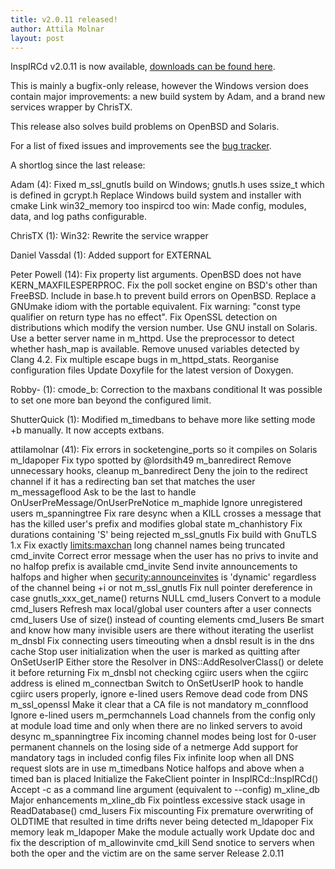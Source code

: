 ```yaml
---
title: v2.0.11 released!
author: Attila Molnar
layout: post
---
```


InspIRCd v2.0.11 is now available, [downloads can be found here](http://www.inspircd.org/downloads/).

This is mainly a bugfix-only release, however the Windows version does contain
major improvements: a new build system by Adam, and a brand new services
wrapper by ChrisTX.

This release also solves build problems on OpenBSD and Solaris.

For a list of fixed issues and improvements see the [bug tracker](https://github.com/inspircd/inspircd/issues?milestone=8&state=closed).

A shortlog since the last release:

Adam (4):
      Fixed m_ssl_gnutls build on Windows; gnutls.h uses ssize_t which is defined in gcrypt.h
      Replace Windows build system and installer with cmake
      Link win32_memory too inspircd too
      win: Made config, modules, data, and log paths configurable.

ChrisTX (1):
      Win32: Rewrite the service wrapper

Daniel Vassdal (1):
      Added support for EXTERNAL

Peter Powell (14):
      Fix property list arguments.
      OpenBSD does not have KERN_MAXFILESPERPROC.
      Fix the poll socket engine on BSD's other than FreeBSD.
      Include <list> in base.h to prevent build errors on OpenBSD.
      Replace a GNUmake idiom with the portable equivalent.
      Fix warning: "const type qualifier on return type has no effect".
      Fix OpenSSL detection on distributions which modify the version number.
      Use GNU install on Solaris.
      Use a better server name in m_httpd.
      Use the preprocessor to detect whether hash_map is available.
      Remove unused variables detected by Clang 4.2.
      Fix multiple escape bugs in m_httpd_stats.
      Reorganise configuration files
      Update Doxyfile for the latest version of Doxygen.

Robby- (1):
      cmode_b: Correction to the maxbans conditional     It was possible to set one more ban beyond the configured limit.

ShutterQuick (1):
      Modified m_timedbans to behave more like setting mode +b manually.     It now accepts extbans. 

attilamolnar (41):
      Fix errors in socketengine_ports so it compiles on Solaris
      m_ldapoper Fix typo spotted by @lordsith49
      m_banredirect Remove unnecessary hooks, cleanup
      m_banredirect Deny the join to the redirect channel if it has a redirecting ban set that matches the user
      m_messageflood Ask to be the last to handle OnUserPreMessage/OnUserPreNotice
      m_maphide Ignore unregistered users
      m_spanningtree Fix rare desync when a KILL crosses a message that has the killed user's prefix and modifies global state
      m_chanhistory Fix durations containing 'S' being rejected
      m_ssl_gnutls Fix build with GnuTLS 1.x
      Fix exactly <limits:maxchan> long channel names being truncated
      cmd_invite Correct error message when the user has no privs to invite and no halfop prefix is available
      cmd_invite Send invite announcements to halfops and higher when <security:announceinvites> is 'dynamic' regardless of the channel being +i or not
      m_ssl_gnutls Fix null pointer dereference in case gnutls_xxx_get_name() returns NULL
      cmd_lusers Convert to a module
      cmd_lusers Refresh max local/global user counters after a user connects
      cmd_lusers Use of size() instead of counting elements
      cmd_lusers Be smart and know how many invisible users are there without iterating the userlist
      m_dnsbl Fix connecting users timeouting when a dnsbl result is in the dns cache
      Stop user initialization when the user is marked as quitting after OnSetUserIP
      Either store the Resolver in DNS::AddResolverClass() or delete it before returning
      Fix m_dnsbl not checking cgiirc users when the cgiirc address is elined
      m_connectban Switch to OnSetUserIP hook to handle cgiirc users properly, ignore e-lined users
      Remove dead code from DNS
      m_ssl_openssl Make it clear that a CA file is not mandatory
      m_connflood Ignore e-lined users
      m_permchannels Load channels from the config only at module load time and only when there are no linked servers to avoid desync
      m_spanningtree Fix incoming channel modes being lost for 0-user permanent channels on the losing side of a netmerge
      Add support for mandatory tags in included config files
      Fix infinite loop when all DNS request slots are in use
      m_timedbans Notice halfops and above when a timed ban is placed
      Initialize the FakeClient pointer in InspIRCd::InspIRCd()
      Accept -c as a command line argument (equivalent to --config)
      m_xline_db Major enhancements
      m_xline_db Fix pointless excessive stack usage in ReadDatabase()
      cmd_lusers Fix miscounting
      Fix premature overwriting of OLDTIME that resulted in time drifts never being detected
      m_ldapoper Fix memory leak
      m_ldapoper Make the module actually work
      Update doc and fix the description of m_allowinvite
      cmd_kill Send snotice to servers when both the oper and the victim are on the same server
      Release 2.0.11
